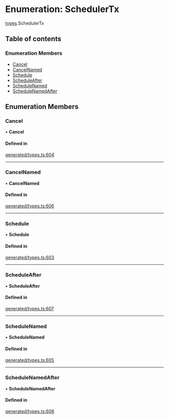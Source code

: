 # Enumeration: SchedulerTx

[types](../wiki/types).SchedulerTx

## Table of contents

### Enumeration Members

- [Cancel](../wiki/types.SchedulerTx#cancel)
- [CancelNamed](../wiki/types.SchedulerTx#cancelnamed)
- [Schedule](../wiki/types.SchedulerTx#schedule)
- [ScheduleAfter](../wiki/types.SchedulerTx#scheduleafter)
- [ScheduleNamed](../wiki/types.SchedulerTx#schedulenamed)
- [ScheduleNamedAfter](../wiki/types.SchedulerTx#schedulenamedafter)

## Enumeration Members

### Cancel

• **Cancel**

#### Defined in

[generated/types.ts:604](https://github.com/PolymathNetwork/polymesh-sdk/blob/c6fe1be3/src/generated/types.ts#L604)

___

### CancelNamed

• **CancelNamed**

#### Defined in

[generated/types.ts:606](https://github.com/PolymathNetwork/polymesh-sdk/blob/c6fe1be3/src/generated/types.ts#L606)

___

### Schedule

• **Schedule**

#### Defined in

[generated/types.ts:603](https://github.com/PolymathNetwork/polymesh-sdk/blob/c6fe1be3/src/generated/types.ts#L603)

___

### ScheduleAfter

• **ScheduleAfter**

#### Defined in

[generated/types.ts:607](https://github.com/PolymathNetwork/polymesh-sdk/blob/c6fe1be3/src/generated/types.ts#L607)

___

### ScheduleNamed

• **ScheduleNamed**

#### Defined in

[generated/types.ts:605](https://github.com/PolymathNetwork/polymesh-sdk/blob/c6fe1be3/src/generated/types.ts#L605)

___

### ScheduleNamedAfter

• **ScheduleNamedAfter**

#### Defined in

[generated/types.ts:608](https://github.com/PolymathNetwork/polymesh-sdk/blob/c6fe1be3/src/generated/types.ts#L608)
